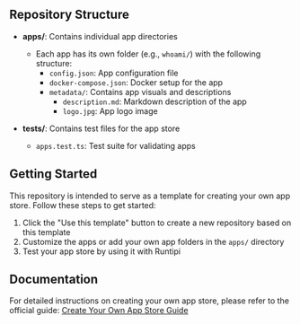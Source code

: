 
## Repository Structure

- **apps/**: Contains individual app directories

  - Each app has its own folder (e.g., `whoami/`) with the following structure:
    - `config.json`: App configuration file
    - `docker-compose.json`: Docker setup for the app
    - `metadata/`: Contains app visuals and descriptions
      - `description.md`: Markdown description of the app
      - `logo.jpg`: App logo image

- **tests/**: Contains test files for the app store

  - `apps.test.ts`: Test suite for validating apps

## Getting Started

This repository is intended to serve as a template for creating your own app store. Follow these steps to get started:

1. Click the "Use this template" button to create a new repository based on this template
2. Customize the apps or add your own app folders in the `apps/` directory
3. Test your app store by using it with Runtipi

## Documentation

For detailed instructions on creating your own app store, please refer to the official guide:
[Create Your Own App Store Guide](https://runtipi.io/docs/guides/create-your-own-app-store)
